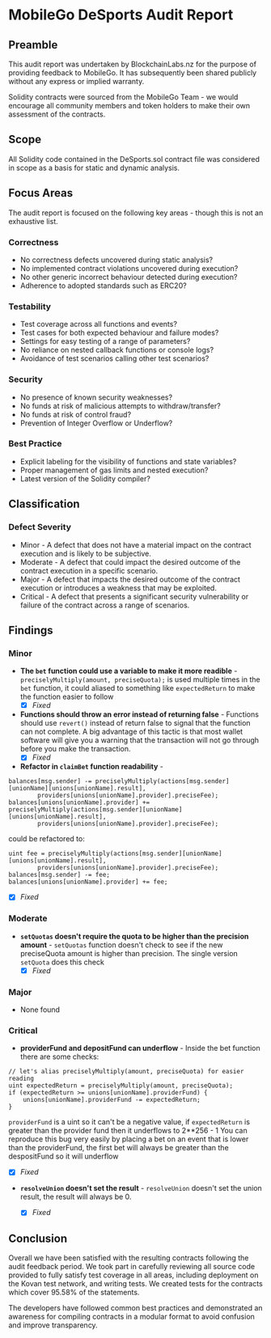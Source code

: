 # MobileGo DeSports Audit Report

## Preamble
This audit report was undertaken by BlockchainLabs.nz for the purpose of providing feedback to MobileGo. It has subsequently been shared publicly without any express or implied warranty.

Solidity contracts were sourced from the MobileGo Team - we would encourage all community members and token holders to make their own assessment of the contracts.

## Scope
All Solidity code contained in the DeSports.sol contract file was considered in scope as a basis for static and dynamic analysis.

## Focus Areas
The audit report is focused on the following key areas - though this is not an exhaustive list.
### Correctness
- No correctness defects uncovered during static analysis?
- No implemented contract violations uncovered during execution?
- No other generic incorrect behaviour detected during execution?
- Adherence to adopted standards such as ERC20?
### Testability
- Test coverage across all functions and events?
- Test cases for both expected behaviour and failure modes?
- Settings for easy testing of a range of parameters?
- No reliance on nested callback functions or console logs?
- Avoidance of test scenarios calling other test scenarios?
### Security
- No presence of known security weaknesses?
- No funds at risk of malicious attempts to withdraw/transfer?
- No funds at risk of control fraud?
- Prevention of Integer Overflow or Underflow?
### Best Practice
- Explicit labeling for the visibility of functions and state variables?
- Proper management of gas limits and nested execution?
- Latest version of the Solidity compiler?

## Classification
### Defect Severity
- Minor - A defect that does not have a material impact on the contract execution and is likely to be subjective.
- Moderate - A defect that could impact the desired outcome of the contract execution in a specific scenario.
- Major - A defect that impacts the desired outcome of the contract execution or introduces a weakness that may be exploited.
- Critical - A defect that presents a significant security vulnerability or failure of the contract across a range of scenarios.

## Findings
### Minor
- **The `bet` function could use a variable to make it more readible** -  `preciselyMultiply(amount, preciseQuota);` is used multiple times in the `bet` function, it could aliased to something like `expectedReturn` to make the function easier to follow
  - [X] *Fixed*
- **Functions should throw an error instead of returning false** -  Functions should use `revert()` instead of return false to signal that the function can not complete. A big advantage of this tactic is that most wallet software will give you a warning that the transaction will not go through before you make the transaction.
  - [X] *Fixed*
- **Refactor in `claimBet` function readability** -
```
balances[msg.sender] -= preciselyMultiply(actions[msg.sender][unionName][unions[unionName].result],
        providers[unions[unionName].provider].preciseFee);
balances[unions[unionName].provider] += preciselyMultiply(actions[msg.sender][unionName][unions[unionName].result],
        providers[unions[unionName].provider].preciseFee);
```
could be refactored to:
```
uint fee = preciselyMultiply(actions[msg.sender][unionName][unions[unionName].result],
        providers[unions[unionName].provider].preciseFee);
balances[msg.sender] -= fee;
balances[unions[unionName].provider] += fee;
```
  - [X] *Fixed*

### Moderate
- **`setQuotas` doesn't require the quota to be higher than the precision amount** -  `setQuotas` function doesn't check to see if the new preciseQuota amount is higher than precision. The single version `setQuota` does this check
  - [X] *Fixed*

### Major
- None found

### Critical
- **providerFund and depositFund can underflow** -  Inside the bet function there are some checks:
```
// let's alias preciselyMultiply(amount, preciseQuota) for easier reading
uint expectedReturn = preciselyMultiply(amount, preciseQuota);
if (expectedReturn >= unions[unionName].providerFund) {
    unions[unionName].providerFund -= expectedReturn;
}
```
`providerFund` is a uint so it can't be a negative value, if `expectedReturn` is greater than the provider fund then it underflows to 2**256 - 1
You can reproduce this bug very easily by placing a bet on an event that is lower than the providerFund, the first bet will always be greater than the despositFund so it will underflow
  - [X] *Fixed*
- **`resolveUnion` doesn't set the result** - `resolveUnion` doesn't set the union result, the result will always be 0.
  - [X] *Fixed*


## Conclusion
Overall we have been satisfied with the resulting contracts following the audit feedback period. We took part in carefully reviewing all source code provided to fully satisfy test coverage in all areas, including deployment on the Kovan test network, and writing tests. We created tests for the contracts which cover 95.58% of the statements.

The developers have followed common best practices and demonstrated an awareness for compiling contracts in a modular format to avoid confusion and improve transparency.
